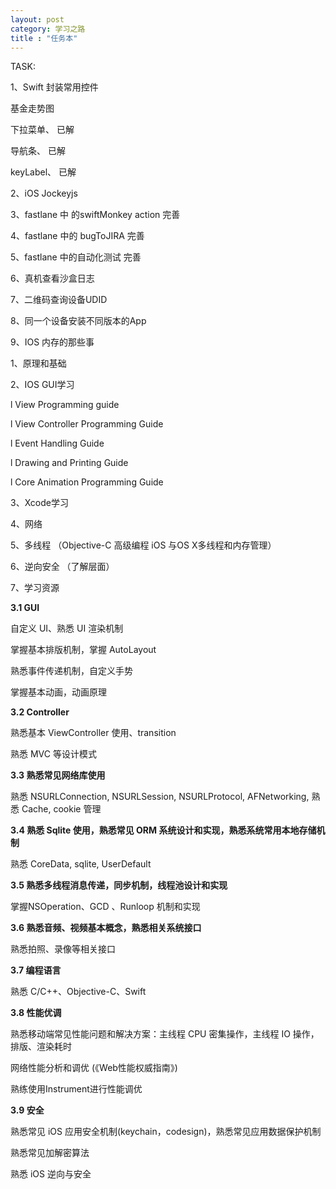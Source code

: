 ```yaml
---
layout: post
category: 学习之路
title : "任务本"
---
```


TASK:

1、Swift 封装常用控件

 基金走势图  

下拉菜单、 已解

导航条、 已解

keyLabel、 已解

2、iOS   Jockeyjs

3、fastlane 中 的swiftMonkey action 完善

4、fastlane 中的 bugToJIRA 完善

5、fastlane 中的自动化测试 完善

6、真机查看沙盒日志

7、二维码查询设备UDID

8、同一个设备安装不同版本的App

9、IOS 内存的那些事



1、原理和基础

2、IOS GUI学习

l  View Programming guide

l  View Controller Programming Guide

l  Event Handling Guide

l  Drawing and Printing Guide

l  Core Animation Programming Guide

3、Xcode学习

4、网络

5、多线程 （Objective-C 高级编程 iOS 与OS X多线程和内存管理）

6、逆向安全 （了解层面）

7、学习资源



**3.1 GUI**

自定义 UI、熟悉 UI 渲染机制

掌握基本排版机制，掌握 AutoLayout

熟悉事件传递机制，自定义手势

掌握基本动画，动画原理

**3.2 Controller**

熟悉基本 ViewController 使用、transition

熟悉 MVC 等设计模式

**3.3 熟悉常见网络库使用**

熟悉 NSURLConnection, NSURLSession, NSURLProtocol, AFNetworking, 熟悉 Cache, cookie 管理

**3.4 熟悉 Sqlite 使用，熟悉常见 ORM 系统设计和实现，熟悉系统常用本地存储机制**

熟悉 CoreData, sqlite, UserDefault

**3.5 熟悉多线程消息传递，同步机制，线程池设计和实现**

掌握NSOperation、GCD 、Runloop 机制和实现

**3.6 熟悉音频、视频基本概念，熟悉相关系统接口**

熟悉拍照、录像等相关接口

**3.7 编程语言**

熟悉 C/C++、Objective-C、Swift

**3.8 性能优调**

熟悉移动端常见性能问题和解决方案：主线程 CPU 密集操作，主线程 IO 操作，排版、渲染耗时

网络性能分析和调优 (《Web性能权威指南》)

熟练使用Instrument进行性能调优

**3.9 安全**

熟悉常见 iOS 应用安全机制(keychain，codesign)，熟悉常见应用数据保护机制

熟悉常见加解密算法

熟悉 iOS 逆向与安全

